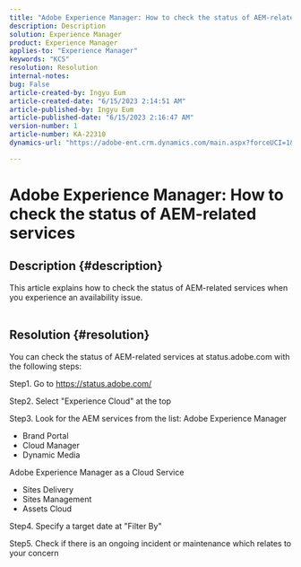 ```yaml
---
title: "Adobe Experience Manager: How to check the status of AEM-related services"
description: Description
solution: Experience Manager
product: Experience Manager
applies-to: "Experience Manager"
keywords: "KCS"
resolution: Resolution
internal-notes: 
bug: False
article-created-by: Ingyu Eum
article-created-date: "6/15/2023 2:14:51 AM"
article-published-by: Ingyu Eum
article-published-date: "6/15/2023 2:16:47 AM"
version-number: 1
article-number: KA-22310
dynamics-url: "https://adobe-ent.crm.dynamics.com/main.aspx?forceUCI=1&pagetype=entityrecord&etn=knowledgearticle&id=45b17664-220b-ee11-8f6e-6045bd006b25"

---
```

# Adobe Experience Manager: How to check the status of AEM-related services

## Description {#description}

This article explains how to check the status of AEM-related services when you experience an availability issue.
<br> 

## Resolution {#resolution}


You can check the status of AEM-related services at status.adobe.com with the following steps:

Step1. Go to https://status.adobe.com/

Step2. Select "Experience Cloud" at the top

Step3. Look for the AEM services from the list:
Adobe Experience Manager
- Brand Portal    
- Cloud Manager    
- Dynamic Media

Adobe Experience Manager as a Cloud Service
- Sites Delivery
- Sites Management
- Assets Cloud

Step4. Specify a target date at "Filter By"

Step5. Check if there is an ongoing incident or maintenance which relates to your concern
